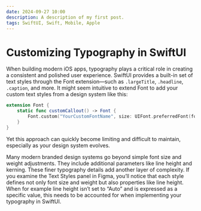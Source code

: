 ```yaml
---
date: 2024-09-27 10:00
description: A description of my first post.
tags: SwiftUI, Swift, Mobile, Apple
---
```


# Customizing Typography in SwiftUI

When building modern iOS apps, typography plays a critical role in creating a consistent and polished user experience.
SwiftUI provides a built-in set of text styles through the Font extension—such as `.largeTitle`, `.headline`,
`.caption`, and more. It might seem intuitive to extend Font to add your custom text styles from a design system like
this:

```swift
extension Font {
	static func customCallout() -> Font {
		Font.custom("YourCustomFontName", size: UIFont.preferredFont(forTextStyle: .callout).pointSize)
	}
}
```

Yet this approach can quickly become limiting and difficult to maintain, especially as your design system evolves.

Many modern branded design systems go beyond simple font size and weight adjustments. They include additional parameters
like line height and kerning. These finer typography details add another layer of complexity. If you examine the Text
Styles panel in Figma, you’ll notice that each style defines not only font size and weight but also properties like line
height. When for example line height isn’t set to “Auto” and is expressed as a specific value, this needs to be
accounted for when implementing your typography in SwiftUI.
